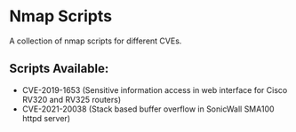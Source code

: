 # Nmap Scripts
A collection of nmap scripts for different CVEs.

## Scripts Available:
- CVE-2019-1653 (Sensitive information access in web interface for Cisco RV320 and RV325 routers)
- CVE-2021-20038 (Stack based buffer overflow in SonicWall SMA100 httpd server)